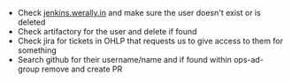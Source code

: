  - Check  [jenkins.werally.in](http://jenkins.werally.in/)  and make sure the user doesn't exist or is deleted
 - Check artifactory for the user and delete if found
 - Check jira for tickets in OHLP that requests us to give access to them for something
 - Search github for their username/name and if found within ops-ad-group remove and create PR
<!--stackedit_data:
eyJoaXN0b3J5IjpbLTEwMDkxNjk2OF19
-->